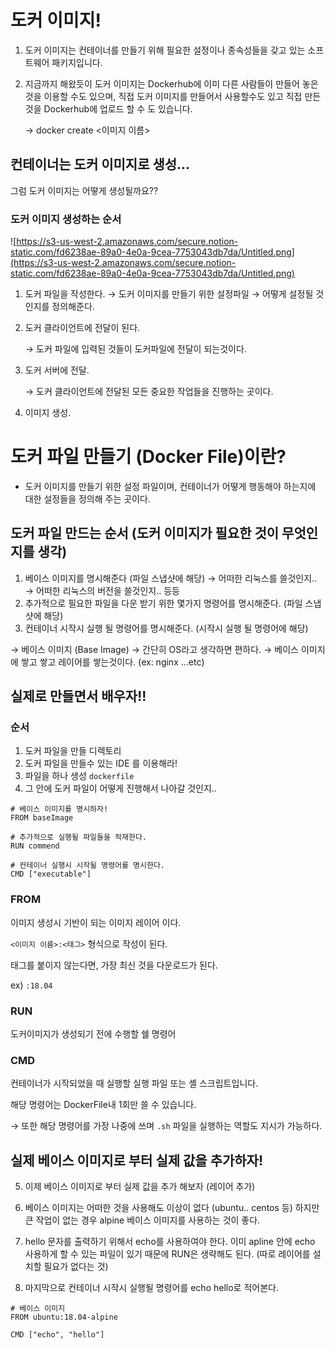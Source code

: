 # 도커 이미지!

1. 도커 이미지는 컨테이너를 만들기 위해 필요한 설정이나 종속성들을 갖고 있는 소프트웨어 패키지입니다.
2. 지금까지 해왔듯이 도커 이미지는 Dockerhub에 이미 다른 사람들이 만들어 놓은것을 이용할 수도 있으며, 직접 도커 이미지를 만들어서 사용할수도 있고 직접 만든것을 Dockerhub에 업로드 할 수 도 있습니다.

    → docker create <이미지 이름>

## 컨테이너는 도커 이미지로 생성...
그럼 도커 이미지는 어떻게 생성될까요??

### 도커 이미지 생성하는 순서

![https://s3-us-west-2.amazonaws.com/secure.notion-static.com/fd6238ae-89a0-4e0a-9cea-7753043db7da/Untitled.png](https://s3-us-west-2.amazonaws.com/secure.notion-static.com/fd6238ae-89a0-4e0a-9cea-7753043db7da/Untitled.png)

1. 도커 파일을 작성한다.
→ 도커 이미지를 만들기 위한 설정파일
→ 어떻게 설정될 것인지를 정의해준다.
2. 도커 클라이언트에 전달이 된다.

    → 도커 파일에 입력된 것들이 도커파일에 전달이 되는것이다.

3. 도커 서버에 전달.

    → 도커 클라이언트에 전달된 모든 중요한 작업들을 진행하는 곳이다.

4. 이미지 생성.

# 도커 파일 만들기 (Docker File)이란?

- 도커 이미지를 만들기 위한 설정 파일이며, 컨테이너가 어떻게 행동해야 하는지에 대한 설정들을 정의해 주는 곳이다.

## 도커 파일 만드는 순서 (도커 이미지가 필요한 것이 무엇인지를 생각)

1. 베이스 이미지를 명시해준다 (파일 스냅샷에 해당)
→ 어떠한 리눅스를 쓸것인지..
→ 어떠한 리눅스의 버전을 쓸것인지.. 등등
2. 추가적으로 필요한 파일을 다운 받기 위한 몇가지 명령어를 명시해준다. (파일 스냅샷에 해당)
3. 컨테이너 시작시 실행 될 명령어를 명시해준다. (시작시 실행 될 명령어에 해당)

→ 베이스 이미지 (Base Image)
→ 간단히 OS라고 생각하면 편하다.
→ 베이스 이미지에 쌓고 쌓고 레이어를 쌓는것이다. (ex: nginx ...etc)

## 실제로 만들면서 배우자!!

### 순서

1. 도커 파일을 만들 디렉토리
2. 도커 파일을 만들수 있는 IDE 를 이용해라!
3. 파일을 하나 생성 `dockerfile`
4. 그 안에 도커 파일이  어떻게 진행해서 나아갈 것인지..

```docker
# 베이스 이미지를 명시하자!
FROM baseImage

# 추가적으로 실행될 파일들을 적재한다.
RUN commend

# 컨테이너 실행시 시작될 명령어를 명시한다.
CMD ["executable"]
```

### FROM

이미지 생성시 기반이 되는 이미지 레이어 이다.

`<이미지 이름>:<태그>` 형식으로 작성이 된다.

태그를 붙이지 않는다면, 가장 최신 것을 다운로드가 된다.

ex)  `:18.04`

### RUN

도커이미지가 생성되기 전에 수행할 쉘 명령어

### CMD

컨테이너가 시작되었을 때 실행할 실행 파일 또는 셸 스크립트입니다.

해당 명령어는 DockerFile내 1회만 쓸 수 있습니다.

→ 또한 해당 명령어를 가장 나중에 쓰며 `.sh` 파일을 실행하는 역할도 지시가 가능하다.

## 실제 베이스 이미지로 부터 실제 값을 추가하자!

5. 이제 베이스 이미지로 부터 실제 값을 추가 해보자 (레이어 추가)

6. 베이스 이미지는 어떠한 것을 사용해도 이상이 없다 (ubuntu.. centos 등) 
하지만 큰 작업이 없는 경우 alpine 베이스 이미지를 사용하는 것이 좋다.

7. hello  문자를 출력하기 위해서 echo를 사용하여야 한다.
이미 apline 안에 echo 사용하게 할 수 있는 파일이 있기 때문에 RUN은 생략해도 된다.
(따로 레이어를 설치할 필요가 없다는 것)

8. 마지막으로 컨테이너 시작시 실행될 명령어를 echo hello로 적어본다.

```docker
# 베이스 이미지
FROM ubuntu:18.04-alpine

CMD ["echo", "hello"]
```
